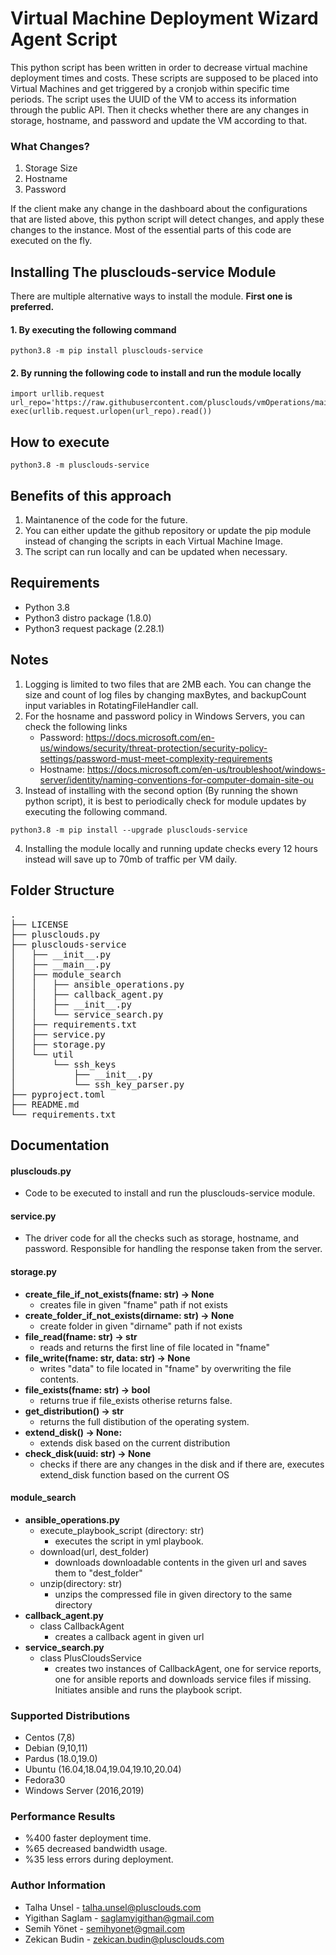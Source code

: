 
# Virtual Machine Deployment Wizard Agent Script

This python script has been written in order to decrease virtual machine deployment times and costs. These scripts are supposed to be placed into Virtual Machines and get triggered by a cronjob within specific time periods. The script uses the UUID of the VM to access its information through the public API. Then it checks whether there are any changes in storage, hostname, and password and update the VM according to that.

### What Changes?

1. Storage Size
2. Hostname
3. Password

If the client make any change in the dashboard about the configurations that are listed above, this python script will detect changes, and apply these changes to the instance. Most of the essential parts of this code are executed on the fly. 

## Installing The plusclouds-service Module

There are multiple alternative ways to install the module. **First one is preferred.**

#### 1. By executing the following command

```shell
python3.8 -m pip install plusclouds-service
```

#### 2. By running the following code to install and run the module locally

```
import urllib.request
url_repo='https://raw.githubusercontent.com/plusclouds/vmOperations/main/plusclouds.py'
exec(urllib.request.urlopen(url_repo).read())
```

## How to execute

```shell
python3.8 -m plusclouds-service
```

## Benefits of this approach

1. Maintanence of the code for the future.
2. You can either update the github repository or update the pip module instead of changing the scripts in each Virtual Machine Image.
3. The script can run locally and can be updated when necessary.

## Requirements

- Python 3.8
- Python3 distro package (1.8.0)
- Python3 request package (2.28.1)

## Notes

1. Logging is limited to two files that are 2MB each. You can change the size and count of log files by changing maxBytes, and backupCount input variables in RotatingFileHandler call.
2. For the hosname and password policy in Windows Servers, you can check the following links
	- Password: https://docs.microsoft.com/en-us/windows/security/threat-protection/security-policy-settings/password-must-meet-complexity-requirements
	- Hostname: https://docs.microsoft.com/en-us/troubleshoot/windows-server/identity/naming-conventions-for-computer-domain-site-ou
3. Instead of installing with the second option (By running the shown python script), it is best to periodically check for module updates by executing the following command.
```shell
python3.8 -m pip install --upgrade plusclouds-service
```
4. Installing the module locally and running update checks every 12 hours instead will save up to 70mb of traffic per VM daily.

## Folder Structure
<pre>
.
├── LICENSE
├── plusclouds.py
├── plusclouds-service
│   ├── __init__.py
│   ├── __main__.py
│   ├── module_search
│   │   ├── ansible_operations.py
│   │   ├── callback_agent.py
│   │   ├── __init__.py
│   │   └── service_search.py
│   ├── requirements.txt
│   ├── service.py
│   ├── storage.py
│   └── util
│       └── ssh_keys
│           ├── __init__.py
│           └── ssh_key_parser.py
├── pyproject.toml
├── README.md
└── requirements.txt
</pre>

## Documentation

#### plusclouds.py<area>
- Code to be executed to install and run the plusclouds-service module.
#### service.py<area>
- The driver code for all the checks such as storage, hostname, and password. Responsible for handling the response taken from the server.
#### storage.py<area>
- **create_file_if_not_exists(fname: str) -> None**
	- creates file in given "fname" path if not exists
- **create_folder_if_not_exists(dirname: str) -> None**
	- create folder in given "dirname" path if not exists
- **file_read(fname: str) -> str**
	- reads and returns the first line of file located in "fname"
- **file_write(fname: str, data: str) -> None**
	- writes "data" to file located in "fname" by overwriting the file contents. 
- **file_exists(fname: str) -> bool**
	- returns true if file_exists otherise returns false.
- **get_distribution() -> str**
	- returns the full distibution of the operating system. 
- **extend_disk() -> None:**
	- extends disk based on the current distribution
- **check_disk(uuid: str) -> None**
	- checks if there are any changes in the disk and if there are, executes extend_disk function based on the 		current OS
#### module_search
- **ansible_operations.py**
	- execute_playbook_script (directory: str)
		- executes the script in yml playbook.
	- download(url, dest_folder)
		- downloads downloadable contents in the given url and saves them to "dest_folder"
	- unzip(directory: str)
		- unzips the compressed file in given directory to the same directory
- **callback_agent.py**
	- class CallbackAgent
		- creates a callback agent in given url
- **service_search.py**
	- class PlusCloudsService
		- creates two instances of CallbackAgent, one for service reports, one for ansible reports and downloads service files if missing. Initiates ansible and runs the playbook script.

### Supported Distributions

- Centos (7,8)
- Debian (9,10,11)
- Pardus (18.0,19.0)
- Ubuntu (16.04,18.04,19.04,19.10,20.04)
- Fedora30
- Windows Server (2016,2019)

### Performance Results

- %400 faster deployment time.
- %65 decreased bandwidth usage.
- %35 less errors during deployment.

### Author Information

- Talha Unsel - talha.unsel@plusclouds.com   
- Yigithan Saglam - saglamyigithan@gmail.com   
- Semih Yönet - semihyonet@gmail.com   
- Zekican Budin - zekican.budin@plusclouds.com   
